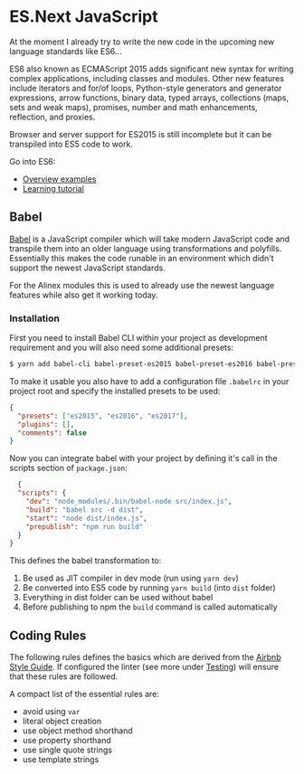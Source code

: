 # ES.Next JavaScript

At the moment I already try to write the new code in the upcoming new language
standards like ES6...

ES6 also known as ECMAScript 2015 adds significant new syntax for writing complex
applications, including classes and modules. Other new features include iterators
and for/of loops, Python-style generators and generator expressions, arrow functions,
binary data, typed arrays, collections (maps, sets and weak maps), promises, number
and math enhancements, reflection, and proxies.

Browser and server support for ES2015 is still incomplete but it can be transpiled
into ES5 code to work.

Go into ES6:
- [Overview examples](http://es6-features.org/#StringInterpolation)
- [Learning tutorial](https://babeljs.io/learn-es2015/)


## Babel

[Babel](http://babeljs.io/) is a JavaScript compiler which will take modern JavaScript
code and transpile them into an older language using transformations and polyfills.
Essentially this makes the code runable in an environment which didn't support
the newest JavaScript standards.

For the Alinex modules this is used to already use the newest language features
while also get it working today.

### Installation

First you need to install Babel CLI within your project as development requirement
and you will also need some additional presets:

```bash
$ yarn add babel-cli babel-preset-es2015 babel-preset-es2016 babel-preset-es2017 --dev
```

To make it usable you also have to add a configuration file `.babelrc` in your project
root and specify the installed presets to be used:

```json
{
  "presets": ["es2015", "es2016", "es2017"],
  "plugins": [],
  "comments": false
}
```

Now you can integrate babel with your project by defining it's call in the scripts
section of `package.json`:

```json
  {
  "scripts": {
    "dev": "node_modules/.bin/babel-node src/index.js",
    "build": "babel src -d dist",
    "start": "node dist/index.js",
    "prepublish": "npm run build"
  }
}
```

This defines the babel transformation to:
1. Be used as JIT compiler in dev mode (run using `yarn dev`)
2. Be converted into ES5 code by running `yarn build` (into `dist` folder)
3. Everything in dist folder can be used without babel
4. Before publishing to npm the `build` command is called automatically


## Coding Rules

The following rules defines the basics which are derived from the
[Airbnb Style Guide](https://github.com/airbnb/javascript/blob/master/README.md).
If configured the linter (see more under [Testing](test.md)) will ensure that these
rules are followed.

A compact list of the essential rules are:
- avoid using `var`
- literal object creation
- use object method shorthand
- use property shorthand
- use single quote strings
- use template strings
